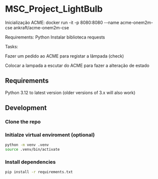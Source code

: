 # MSC_Project_LightBulb

Inicialização ACME:
docker run -it -p 8080:8080 --name acme-onem2m-cse ankraft/acme-onem2m-cse

Requirements:
Python
Instalar biblioteca requests <pip install requests>

Tasks:

Fazer um pedido ao ACME para registar a lâmpada (check)

Colocar a lampada a escutar do ACME para fazer a alteração de estado

## Requirements

Python 3.12 to latest version (older versions of 3.x will also work)

## Development

### Clone the repo

### Initialze virtual enviroment (optional)

```sh
python -m venv .venv
source .venv/bin/activate
```

### Install dependencies

```sh
pip install -r requirements.txt
```


